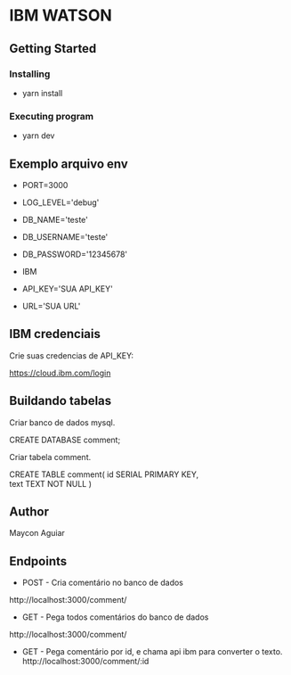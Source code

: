 # IBM WATSON

## Getting Started

### Installing

* yarn install

### Executing program

* yarn dev

## Exemplo arquivo env

* PORT=3000

* LOG_LEVEL='debug'

* DB_NAME='teste'
* DB_USERNAME='teste'
* DB_PASSWORD='12345678'

* IBM
* API_KEY='SUA API_KEY'
* URL='SUA URL'

## IBM credenciais

Crie suas credencias de API_KEY:

https://cloud.ibm.com/login

## Buildando tabelas

Criar banco de dados mysql.

CREATE DATABASE comment;

Criar tabela comment.

CREATE TABLE comment(
    id SERIAL PRIMARY KEY,    
    text TEXT NOT NULL
)

## Author

Maycon Aguiar 

## Endpoints

* POST - Cria comentário no banco de dados

http://localhost:3000/comment/

* GET - Pega todos comentários do banco de dados

http://localhost:3000/comment/

* GET - Pega comentário por id, e chama api ibm para converter o texto.
http://localhost:3000/comment/:id

